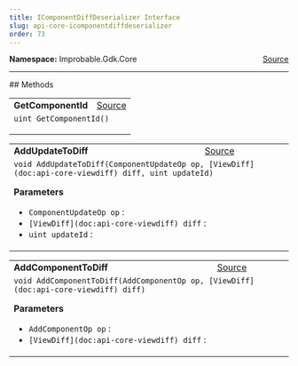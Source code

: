 ```yaml
---
title: IComponentDiffDeserializer Interface
slug: api-core-icomponentdiffdeserializer
order: 73
---
```


<p><b>Namespace:</b> Improbable.Gdk.Core<span style="float: right"><a href="https://www.github.com/spatialos/gdk-for-unity/blob/0.3.3/workers/unity/Packages/io.improbable.gdk.core/Worker/MessageSerialization.cs/#L5">Source</a></span></p>













</p>
<hr style="width:100%; border-top-color:#d8d8d8" />
## Methods


</p>


<table class="io-api-doc">    <tr>        <td class="io-api-doc-name"><a id="getcomponentid"></a><b>GetComponentId</b></td>        <td class="io-api-doc-source"><a href="https://www.github.com/spatialos/gdk-for-unity/blob/0.3.3/workers/unity/Packages/io.improbable.gdk.core/Worker/MessageSerialization.cs/#L7">Source</a></td>    </tr>    <tr>        <td class="io-api-doc-content" colspan="2"><code>uint GetComponentId()</code></p></td>    </tr></table>
<table class="io-api-doc">    <tr>        <td class="io-api-doc-name"><a id="addupdatetodiff-componentupdateop-viewdiff-uint"></a><b>AddUpdateToDiff</b></td>        <td class="io-api-doc-source"><a href="https://www.github.com/spatialos/gdk-for-unity/blob/0.3.3/workers/unity/Packages/io.improbable.gdk.core/Worker/MessageSerialization.cs/#L9">Source</a></td>    </tr>    <tr>        <td class="io-api-doc-content" colspan="2"><code>void AddUpdateToDiff(ComponentUpdateOp op, [ViewDiff](doc:api-core-viewdiff) diff, uint updateId)</code></p></p><b>Parameters</b><ul><li><code>ComponentUpdateOp op</code> : </li><li><code>[ViewDiff](doc:api-core-viewdiff) diff</code> : </li><li><code>uint updateId</code> : </li></ul></td>    </tr></table>
<table class="io-api-doc">    <tr>        <td class="io-api-doc-name"><a id="addcomponenttodiff-addcomponentop-viewdiff"></a><b>AddComponentToDiff</b></td>        <td class="io-api-doc-source"><a href="https://www.github.com/spatialos/gdk-for-unity/blob/0.3.3/workers/unity/Packages/io.improbable.gdk.core/Worker/MessageSerialization.cs/#L10">Source</a></td>    </tr>    <tr>        <td class="io-api-doc-content" colspan="2"><code>void AddComponentToDiff(AddComponentOp op, [ViewDiff](doc:api-core-viewdiff) diff)</code></p></p><b>Parameters</b><ul><li><code>AddComponentOp op</code> : </li><li><code>[ViewDiff](doc:api-core-viewdiff) diff</code> : </li></ul></td>    </tr></table>



